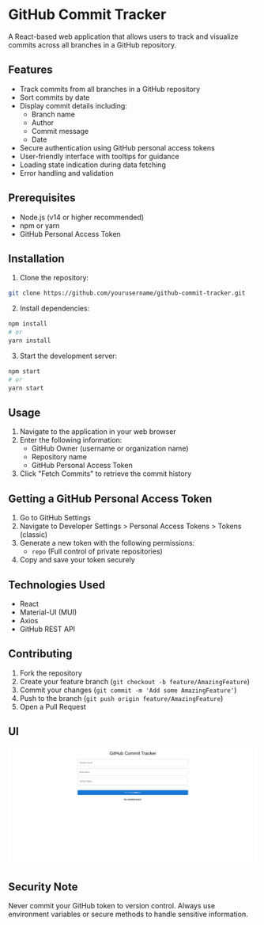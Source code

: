 # GitHub Commit Tracker

A React-based web application that allows users to track and visualize commits across all branches in a GitHub repository.

## Features

- Track commits from all branches in a GitHub repository
- Sort commits by date
- Display commit details including:
  - Branch name
  - Author
  - Commit message
  - Date
- Secure authentication using GitHub personal access tokens
- User-friendly interface with tooltips for guidance
- Loading state indication during data fetching
- Error handling and validation

## Prerequisites

- Node.js (v14 or higher recommended)
- npm or yarn
- GitHub Personal Access Token

## Installation

1. Clone the repository:
```bash
git clone https://github.com/yourusername/github-commit-tracker.git
```

2. Install dependencies:
```bash
npm install
# or
yarn install
```

3. Start the development server:
```bash
npm start
# or
yarn start
```

## Usage

1. Navigate to the application in your web browser
2. Enter the following information:
   - GitHub Owner (username or organization name)
   - Repository name
   - GitHub Personal Access Token
3. Click "Fetch Commits" to retrieve the commit history

## Getting a GitHub Personal Access Token

1. Go to GitHub Settings
2. Navigate to Developer Settings > Personal Access Tokens > Tokens (classic)
3. Generate a new token with the following permissions:
   - `repo` (Full control of private repositories)
4. Copy and save your token securely

## Technologies Used

- React
- Material-UI (MUI)
- Axios
- GitHub REST API

## Contributing

1. Fork the repository
2. Create your feature branch (`git checkout -b feature/AmazingFeature`)
3. Commit your changes (`git commit -m 'Add some AmazingFeature'`)
4. Push to the branch (`git push origin feature/AmazingFeature`)
5. Open a Pull Request

## UI 
![UI Image Placeholder](public/image.png)



## Security Note

Never commit your GitHub token to version control. Always use environment variables or secure methods to handle sensitive information.
